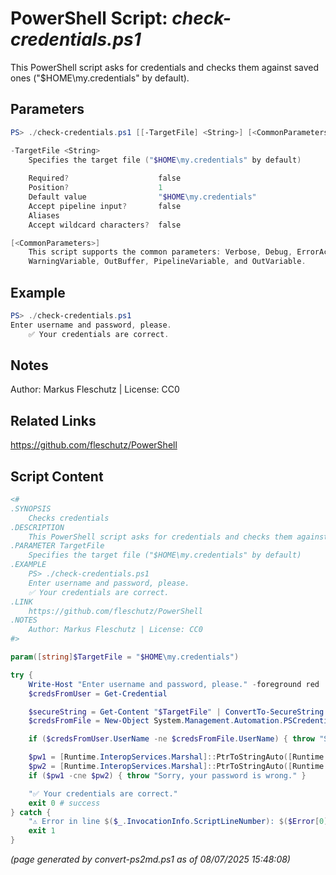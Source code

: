 PowerShell Script: *check-credentials.ps1*
===================================

This PowerShell script asks for credentials and checks them against saved ones ("$HOME\my.credentials" by default).

Parameters
----------
```powershell
PS> ./check-credentials.ps1 [[-TargetFile] <String>] [<CommonParameters>]

-TargetFile <String>
    Specifies the target file ("$HOME\my.credentials" by default)
    
    Required?                    false
    Position?                    1
    Default value                "$HOME\my.credentials"
    Accept pipeline input?       false
    Aliases                      
    Accept wildcard characters?  false

[<CommonParameters>]
    This script supports the common parameters: Verbose, Debug, ErrorAction, ErrorVariable, WarningAction, 
    WarningVariable, OutBuffer, PipelineVariable, and OutVariable.
```

Example
-------
```powershell
PS> ./check-credentials.ps1
Enter username and password, please.
	✅ Your credentials are correct.

```

Notes
-----
Author: Markus Fleschutz | License: CC0

Related Links
-------------
https://github.com/fleschutz/PowerShell

Script Content
--------------
```powershell
<#
.SYNOPSIS
	Checks credentials 
.DESCRIPTION
	This PowerShell script asks for credentials and checks them against saved ones ("$HOME\my.credentials" by default).
.PARAMETER TargetFile
	Specifies the target file ("$HOME\my.credentials" by default)
.EXAMPLE
	PS> ./check-credentials.ps1
	Enter username and password, please.
 	✅ Your credentials are correct.
.LINK
	https://github.com/fleschutz/PowerShell
.NOTES
	Author: Markus Fleschutz | License: CC0
#>

param([string]$TargetFile = "$HOME\my.credentials")

try {
	Write-Host "Enter username and password, please." -foreground red
	$credsFromUser = Get-Credential

	$secureString = Get-Content "$TargetFile" | ConvertTo-SecureString
	$credsFromFile = New-Object System.Management.Automation.PSCredential($credsFromUser.UserName, $secureString)

	if ($credsFromUser.UserName -ne $credsFromFile.UserName) { throw "Sorry, your username is wrong." }

	$pw1 = [Runtime.InteropServices.Marshal]::PtrToStringAuto([Runtime.InteropServices.Marshal]::SecureStringToBSTR($credsFromUser.Password))
	$pw2 = [Runtime.InteropServices.Marshal]::PtrToStringAuto([Runtime.InteropServices.Marshal]::SecureStringToBSTR($credsFromFile.Password))
	if ($pw1 -cne $pw2) { throw "Sorry, your password is wrong." }

	"✅ Your credentials are correct."
	exit 0 # success
} catch {
	"⚠️ Error in line $($_.InvocationInfo.ScriptLineNumber): $($Error[0])"
	exit 1
}
```

*(page generated by convert-ps2md.ps1 as of 08/07/2025 15:48:08)*
